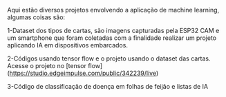 Aqui estão diversos projetos envolvendo a aplicação de machine learning, algumas coisas são:

1-Dataset dos tipos de cartas, são imagens capturadas pela ESP32 CAM e um smartphone que foram coletadas com a finalidade realizar um projeto aplicando IA em dispositivos embarcados.

2-Códigos usando tensor flow e o projeto usando o dataset das cartas. Acesse o projeto no [tensor flow] (https://studio.edgeimpulse.com/public/342239/live) 

3-Código de classificação de doença em folhas de feijão e listas de IA

